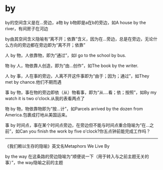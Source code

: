 # by
by的空间含义是在...旁边，a物 by b物即是a在b的旁边，如A house by the river，有间房子在河边

by由其空间含义隐喻有“离不开；依靠”含义，因为在...旁边，总是在旁边，无论什么方向的旁边都在旁边即为“离不开；依靠”

人 by 物，人依靠物，即为“通过”，如I go to the school by bus.

物 by 人，物依靠人创造，即为“由...创作”，如The book by the writer.

人 by 事，人在事的旁边，人离不开这件事即为“由于；因为；通过”，如They met by chance.他们不期而遇

事 by 物，事在物的旁边即依（从）物看事，即为“从....看；依；按照”，如By my watch it is two o'clock.从我的表看两点了

物 by 物，物依靠物即为“按...计”，如Parcels arrived by the dozen from America.包裹成打地从美国运来。

事 by 时间点，事在某个时间点旁边，在旁边但不能与时间点重合隐喻为“在...之前”，如Can you finish the work by five o'clock?你五点钟前能完成工作吗？

----

《我们赖以生存的隐喻》英文名Metaphors We Live By

by the way 在这条路的旁边隐喻为“顺便说一下（用于转入与之前主题无关的事）”，the way隐喻之前的主题